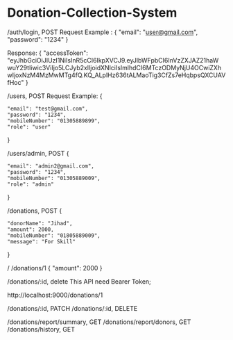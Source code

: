 # Donation-Collection-System
/auth/login, POST
Request Example : 
{
    "email": "user@gmail.com",
    "password": "1234"
}

Response: 
{
"accessToken": 	"eyJhbGciOiJIUzI1NiIsInR5cCI6IkpXVCJ9.eyJlbWFpbCI6InVzZXJAZ21haW		wuY29tIiwic3ViIjo5LCJyb2xlIjoidXNlciIsImlhdCI6MTczODMyNjU4OCwiZXhwIjoxNzM4MzMwMTg4fQ.KQ_ALplHz636tALMaoTig3CfZs7eHqbpsQXCUAVfHoc"
}


/users, POST
Request Example: 
{
    
    "email": "test@gmail.com",
    "password": "1234",
    "mobileNumber": "01305889899",
    "role": "user"
}


/users/admin, POST
{
    
    "email": "admin2@gmail.com",
    "password": "1234",
    "mobileNumber": "01305889009",
    "role": "admin"
}

/donations, POST
{
    
    "donorName": "Jihad",
    "amount": 2000,
    "mobileNumber": "01805889009",
    "message": "For Skill"
}

/ /donations/1
{
  "amount": 2000
}

/donations/:id, delete 
This API need Bearer Token;

http://localhost:9000/donations/1



/donations/:id, PATCH
/donations/:id, DELETE

/donations/report/summary, GET
/donations/report/donors, GET
/donations/history, GET






